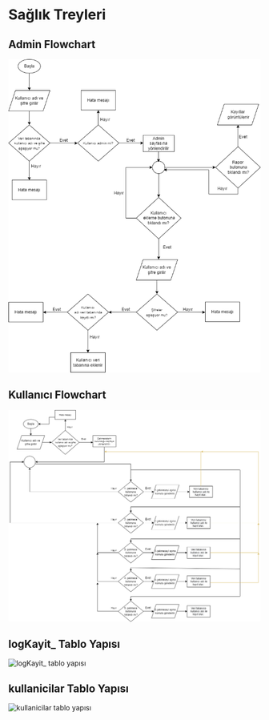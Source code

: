 # Sağlık Treyleri
## Admin Flowchart 
![Admin flowchart](https://raw.githubusercontent.com/ecemces/Saglik-Treyleri/main/flowcharts/Flowchart%20admin.png)
## Kullanıcı Flowchart
![Kullanıcı flowchart](https://github.com/ecemces/Saglik-Treyleri/blob/main/flowcharts/Flowchart%20kullan%C4%B1c%C4%B1.png?raw=true)
## logKayit_ Tablo Yapısı
![logKayit_ tablo yapısı](https://i.hizliresim.com/nvcbc9s.png)
## kullanicilar Tablo Yapısı
![kullanicilar tablo yapısı](https://i.hizliresim.com/7mgepkr.png)
